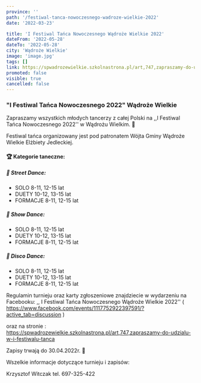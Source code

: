 ```yaml
---
province: ''
path: '/festiwal-tanca-nowoczesnego-wadroze-wielkie-2022'
date: '2022-03-23'

title: 'I Festiwal Tańca Nowoczesnego Wądroże Wielkie 2022'
dateFrom: '2022-05-28'
dateTo: '2022-05-28'
city: 'Wądroże Wielkie'
image: 'image.jpg'
tags: []
link: https://spwadrozewielkie.szkolnastrona.pl/art,747,zapraszamy-do-udzialu-w-i-festiwalu-tanca
promoted: false
visible: true
cancelled: false
---
```

### "I Festiwal Tańca Nowoczesnego 2022" Wądroże Wielkie

Zapraszamy wszystkich młodych tancerzy z całej Polski na ,,I Festiwal Tańca Nowoczesnego 2022'' w Wądrożu Wielkim. 🙂

Festiwal tańca organizowany jest pod patronatem
Wójta Gminy Wądroże Wielkie Elżbiety Jedleckiej.

#### 🏆 Kategorie taneczne:

##### 🥇 Street Dance:
- SOLO 8-11, 12-15 lat
- DUETY 10-12, 13-15 lat
- FORMACJE 8-11, 12-15 lat

##### 🥇 Show Dance:
- SOLO 8-11, 12-15 lat
- DUETY 10-12, 13-15 lat
- FORMACJE 8-11, 12-15 lat

##### 🥇 Disco Dance:
- SOLO 8-11, 12-15 lat
- DUETY 10-12, 13-15 lat
- FORMACJE 8-11, 12-15 lat

Regulamin turnieju oraz karty zgłoszeniowe znajdziecie w wydarzeniu na Facebooku:                ,, I Festiwal Tańca Nowoczesnego Wądroże Wielkie 2022'' (  https://www.facebook.com/events/1117752922397591/?active_tab=discussion  )

oraz na stronie : https://spwadrozewielkie.szkolnastrona.pl/art,747,zapraszamy-do-udzialu-w-i-festiwalu-tanca

Zapisy trwają do 30.04.2022r. 🙂

Wszelkie informacje dotyczące turnieju i zapisów:

Krzysztof Witczak tel. 697-325-422 
